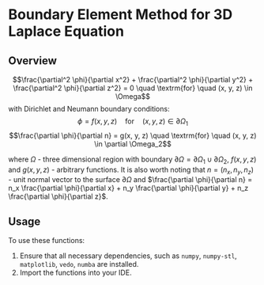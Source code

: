 # Boundary Element Method for 3D Laplace Equation

## Overview

$$\frac{\partial^2 \phi}{\partial x^2} + \frac{\partial^2 \phi}{\partial y^2} + \frac{\partial^2 \phi}{\partial z^2} = 0 \quad \textrm{for} \quad (x, y, z) \in \Omega$$
with Dirichlet and Neumann boundary conditions: 
$$\phi = f(x, y, z) \quad \textrm{for} \quad (x, y, z) \in \partial \Omega_1$$ 
$$\frac{\partial \phi}{\partial n} = g(x, y, z) \quad \textrm{for} \quad (x, y, z) \in \partial \Omega_2$$

where $\Omega$ - three dimensional region with boundary $\partial \Omega = \partial \Omega_1 \cup \partial \Omega_2$, $f(x, y, z)$ and $g(x, y, z)$ - arbitrary functions. It is also worth noting that $n = (n_x, n_y, n_z)$ - unit normal vector to the surface $\partial \Omega$ and $\frac{\partial \phi}{\partial n} = n_x \frac{\partial \phi}{\partial x} + n_y \frac{\partial \phi}{\partial y} + n_z \frac{\partial \phi}{\partial z}$.

## Usage

To use these functions:

1. Ensure that all necessary dependencies, such as `numpy`, `numpy-stl`, `matplotlib`, `vedo`, `numba` are installed.
2. Import the functions into your IDE.
